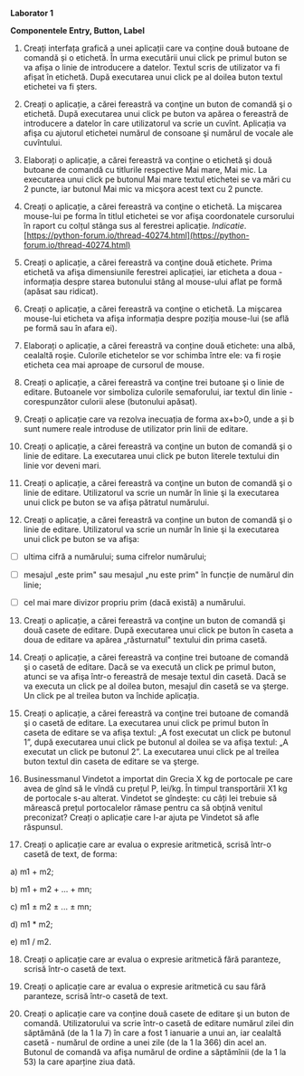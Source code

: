 **Laborator 1**

**Componentele Entry, Button, Label**

1. Creați interfața grafică a unei aplicații care va conține două butoane de comandă și o etichetă. În urma executării unui click pe primul buton se va afișa o linie de introducere a datelor. Textul scris de utilizator va fi afișat în etichetă. După executarea unui click pe al doilea buton textul etichetei va fi șters.

2. Creați o aplicație, a cărei fereastră va conţine un buton de comandă şi o etichetă. După executarea unui click pe buton va apărea o fereastră de introducere a datelor în care utilizatorul va scrie un cuvînt. Aplicația va afişa cu ajutorul etichetei numărul de consoane şi numărul de vocale ale cuvîntului.

3. Elaborați o aplicație, a cărei fereastră va conține o etichetă şi două butoane de comandă cu titlurile respective Mai mare, Mai mic. La executarea unui click pe butonul Mai mare textul etichetei se va mări cu 2 puncte, iar butonul Mai mic va micşora acest text cu 2 puncte. 

4. Creați o aplicație, a cărei fereastră va conţine o etichetă. La mişcarea mouse-lui pe forma în titlul etichetei se vor afişa coordonatele cursorului în raport cu colțul stânga sus al ferestrei aplicație.  *Indicatie*.  [https://python-forum.io/thread-40274.html](https://python-forum.io/thread-40274.html) 

5. Creați o aplicație, a cărei fereastră va conţine două etichete. Prima etichetă va afişa dimensiunile ferestrei aplicației, iar eticheta a doua \- informația despre starea butonului stâng al mouse-ului aflat pe formă (apăsat sau ridicat). 

6. Creați o aplicație, a cărei fereastră va conţine o etichetă. La mişcarea mouse-lui eticheta va afişa informația despre poziția mouse-lui (se află pe formă sau în afara ei).

7. Elaborați o aplicație, a cărei fereastră va conține două etichete: una albă, cealaltă roşie. Culorile etichetelor se vor schimba între ele: va fi roşie eticheta cea mai aproape de cursorul de mouse. 

8. Creați o aplicație, a cărei fereastră va conţine trei butoane şi o linie de editare. Butoanele vor simboliza culorile semaforului, iar textul din linie \- corespunzător culorii alese (butonului apăsat). 

9. Creați o aplicație care va rezolva inecuația de forma ax+b\>0, unde a și b sunt numere reale introduse de utilizator prin linii de editare.

10. Creați o aplicație, a cărei fereastră va conţine un buton de comandă şi o linie de editare. La executarea unui click pe buton literele textului din linie vor deveni mari. 

11. Creați o aplicație, a cărei fereastră va conţine un buton de comandă şi o linie de editare. Utilizatorul va scrie un număr în linie şi la executarea unui click pe buton se va afişa pătratul numărului. 

12. Creați o aplicație, a cărei fereastră va conține un buton de comandă şi o linie de editare. Utilizatorul va scrie un număr în linie şi la executarea unui click pe buton se va afişa: 

- [ ]  ultima cifră a numărului; suma cifrelor numărului; 

- [ ]  mesajul  „este prim" sau mesajul „nu este prim" în funcție de numărul din linie; 

- [ ]  cel mai mare divizor propriu prim (dacă există) a numărului. 

13. Creați o aplicație, a cărei fereastră va conţine un buton de comandă şi două casete de editare. După executarea unui click pe buton în caseta a doua de editare va apărea „răsturnatul" textului din prima casetă. 

14. Creați o aplicație, a cărei fereastră va conține trei butoane de comandă şi o casetă de editare. Dacă se va execută un click pe primul buton, atunci se va afişa într-o fereastră de mesaje textul din casetă. Dacă se va executa un click pe al doilea buton, mesajul din casetă se va şterge. Un click pe al treilea buton va închide aplicația. 

15. Creați o aplicație, a cărei fereastră va conţine trei butoane de comandă şi o casetă de editare. La executarea unui click pe primul buton în caseta de editare se va afişa textul: „A fost executat un click pe butonul 1”, după executarea unui click pe butonul al doilea se va afişa textul: „A executat un click pe butonul 2”. La executarea unui click pe al treilea buton textul din caseta de editare se va şterge. 

16. Businessmanul Vindetot a importat din Grecia X kg de portocale pe care avea de gînd să le vîndă cu prețul P, lei/kg. În timpul transportării X1 kg de portocale s-au alterat. Vindetot se gîndeşte: cu câți lei trebuie să mărească prețul portocalelor rămase pentru ca să obţină venitul preconizat? Creați o aplicație care l-ar ajuta pe Vindetot să afle răspunsul. 

17. Creați o aplicație care ar evalua o expresie aritmetică, scrisă într-o casetă de text, de forma: 

a) m1 \+ m2; 

b) m1 \+ m2 \+ ... \+ mn; 

c) m1 ± m2 ± ... ± mn;

d) m1 \* m2; 

e) m1 / m2. 

18. Creați o aplicație care ar evalua o expresie aritmetică fără paranteze, scrisă într-o casetă de text. 

19. Creați o aplicație care ar evalua o expresie aritmetică cu sau fără paranteze, scrisă într-o casetă de text.

20. Creați o aplicație care va conține două casete de editare şi un buton de comandă. Utilizatorului va scrie într-o casetă de editare numărul zilei din săptămână (de la 1 la 7\) în care a fost 1 ianuarie a unui an, iar cealaltă casetă \- numărul de ordine a unei zile (de la 1 la 366\) din acel an. Butonul de comandă va afişa numărul de ordine a săptămînii (de la 1 la 53\) la care aparține ziua dată. 
